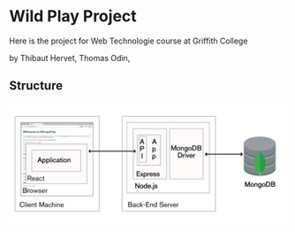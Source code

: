 # Wild Play Project

Here is the project for Web Technologie course at Griffith College

by Thibaut Hervet, Thomas Odin,

## Structure

![Image](readme_assets/structure.png)
